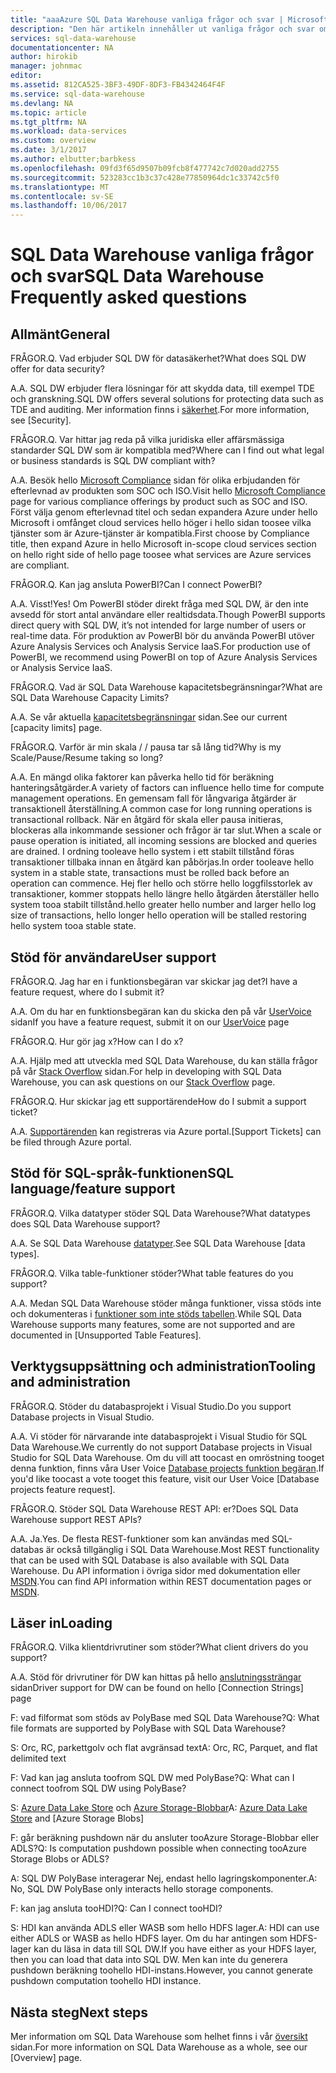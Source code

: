 ```yaml
---
title: "aaaAzure SQL Data Warehouse vanliga frågor och svar | Microsoft Docs"
description: "Den här artikeln innehåller ut vanliga frågor och svar om Azure SQL Data Warehouse från kunder och utvecklare"
services: sql-data-warehouse
documentationcenter: NA
author: hirokib
manager: johnmac
editor: 
ms.assetid: 812CA525-3BF3-49DF-8DF3-FB4342464F4F
ms.service: sql-data-warehouse
ms.devlang: NA
ms.topic: article
ms.tgt_pltfrm: NA
ms.workload: data-services
ms.custom: overview
ms.date: 3/1/2017
ms.author: elbutter;barbkess
ms.openlocfilehash: 09fd3f65d9507b09fcb8f477742c7d020add2755
ms.sourcegitcommit: 523283cc1b3c37c428e77850964dc1c33742c5f0
ms.translationtype: MT
ms.contentlocale: sv-SE
ms.lasthandoff: 10/06/2017
---
```

# <a name="sql-data-warehouse-frequently-asked-questions"></a><span data-ttu-id="4c8fd-103">SQL Data Warehouse vanliga frågor och svar</span><span class="sxs-lookup"><span data-stu-id="4c8fd-103">SQL Data Warehouse Frequently asked questions</span></span>

## <a name="general"></a><span data-ttu-id="4c8fd-104">Allmänt</span><span class="sxs-lookup"><span data-stu-id="4c8fd-104">General</span></span>

<span data-ttu-id="4c8fd-105">FRÅGOR.</span><span class="sxs-lookup"><span data-stu-id="4c8fd-105">Q.</span></span> <span data-ttu-id="4c8fd-106">Vad erbjuder SQL DW för datasäkerhet?</span><span class="sxs-lookup"><span data-stu-id="4c8fd-106">What does SQL DW offer for data security?</span></span>

<span data-ttu-id="4c8fd-107">A.</span><span class="sxs-lookup"><span data-stu-id="4c8fd-107">A.</span></span> <span data-ttu-id="4c8fd-108">SQL DW erbjuder flera lösningar för att skydda data, till exempel TDE och granskning.</span><span class="sxs-lookup"><span data-stu-id="4c8fd-108">SQL DW offers several solutions for protecting data such as TDE and auditing.</span></span> <span data-ttu-id="4c8fd-109">Mer information finns i [säkerhet].</span><span class="sxs-lookup"><span data-stu-id="4c8fd-109">For more information, see [Security].</span></span>

<span data-ttu-id="4c8fd-110">FRÅGOR.</span><span class="sxs-lookup"><span data-stu-id="4c8fd-110">Q.</span></span> <span data-ttu-id="4c8fd-111">Var hittar jag reda på vilka juridiska eller affärsmässiga standarder SQL DW som är kompatibla med?</span><span class="sxs-lookup"><span data-stu-id="4c8fd-111">Where can I find out what legal or business standards is SQL DW compliant with?</span></span>

<span data-ttu-id="4c8fd-112">A.</span><span class="sxs-lookup"><span data-stu-id="4c8fd-112">A.</span></span> <span data-ttu-id="4c8fd-113">Besök hello [Microsoft Compliance] sidan för olika erbjudanden för efterlevnad av produkten som SOC och ISO.</span><span class="sxs-lookup"><span data-stu-id="4c8fd-113">Visit hello [Microsoft Compliance] page for various compliance offerings by product such as SOC and ISO.</span></span> <span data-ttu-id="4c8fd-114">Först välja genom efterlevnad titel och sedan expandera Azure under hello Microsoft i omfånget cloud services hello höger i hello sidan toosee vilka tjänster som är Azure-tjänster är kompatibla.</span><span class="sxs-lookup"><span data-stu-id="4c8fd-114">First choose by Compliance title, then expand Azure in hello Microsoft in-scope cloud services section on hello right side of hello page toosee what services are Azure services are compliant.</span></span>

<span data-ttu-id="4c8fd-115">FRÅGOR.</span><span class="sxs-lookup"><span data-stu-id="4c8fd-115">Q.</span></span> <span data-ttu-id="4c8fd-116">Kan jag ansluta PowerBI?</span><span class="sxs-lookup"><span data-stu-id="4c8fd-116">Can I connect PowerBI?</span></span>

<span data-ttu-id="4c8fd-117">A.</span><span class="sxs-lookup"><span data-stu-id="4c8fd-117">A.</span></span> <span data-ttu-id="4c8fd-118">Visst!</span><span class="sxs-lookup"><span data-stu-id="4c8fd-118">Yes!</span></span> <span data-ttu-id="4c8fd-119">Om PowerBI stöder direkt fråga med SQL DW, är den inte avsedd för stort antal användare eller realtidsdata.</span><span class="sxs-lookup"><span data-stu-id="4c8fd-119">Though PowerBI supports direct query with SQL DW, it’s not intended for large number of users or real-time data.</span></span> <span data-ttu-id="4c8fd-120">För produktion av PowerBI bör du använda PowerBI utöver Azure Analysis Services och Analysis Service IaaS.</span><span class="sxs-lookup"><span data-stu-id="4c8fd-120">For production use of PowerBI, we recommend using PowerBI on top of Azure Analysis Services or Analysis Service IaaS.</span></span> 

<span data-ttu-id="4c8fd-121">FRÅGOR.</span><span class="sxs-lookup"><span data-stu-id="4c8fd-121">Q.</span></span> <span data-ttu-id="4c8fd-122">Vad är SQL Data Warehouse kapacitetsbegränsningar?</span><span class="sxs-lookup"><span data-stu-id="4c8fd-122">What are SQL Data Warehouse Capacity Limits?</span></span>

<span data-ttu-id="4c8fd-123">A.</span><span class="sxs-lookup"><span data-stu-id="4c8fd-123">A.</span></span> <span data-ttu-id="4c8fd-124">Se vår aktuella [kapacitetsbegränsningar] sidan.</span><span class="sxs-lookup"><span data-stu-id="4c8fd-124">See our current [capacity limits] page.</span></span> 

<span data-ttu-id="4c8fd-125">FRÅGOR.</span><span class="sxs-lookup"><span data-stu-id="4c8fd-125">Q.</span></span> <span data-ttu-id="4c8fd-126">Varför är min skala / / pausa tar så lång tid?</span><span class="sxs-lookup"><span data-stu-id="4c8fd-126">Why is my Scale/Pause/Resume taking so long?</span></span>

<span data-ttu-id="4c8fd-127">A.</span><span class="sxs-lookup"><span data-stu-id="4c8fd-127">A.</span></span> <span data-ttu-id="4c8fd-128">En mängd olika faktorer kan påverka hello tid för beräkning hanteringsåtgärder.</span><span class="sxs-lookup"><span data-stu-id="4c8fd-128">A variety of factors can influence hello time for compute management operations.</span></span> <span data-ttu-id="4c8fd-129">En gemensam fall för långvariga åtgärder är transaktionell återställning.</span><span class="sxs-lookup"><span data-stu-id="4c8fd-129">A common case for  long running operations is transactional rollback.</span></span> <span data-ttu-id="4c8fd-130">När en åtgärd för skala eller pausa initieras, blockeras alla inkommande sessioner och frågor är tar slut.</span><span class="sxs-lookup"><span data-stu-id="4c8fd-130">When a scale or pause operation is initiated, all incoming sessions are blocked and queries are drained.</span></span> <span data-ttu-id="4c8fd-131">I ordning tooleave hello system i ett stabilt tillstånd föras transaktioner tillbaka innan en åtgärd kan påbörjas.</span><span class="sxs-lookup"><span data-stu-id="4c8fd-131">In order tooleave hello system in a stable state, transactions must be rolled back before an operation can commence.</span></span> <span data-ttu-id="4c8fd-132">Hej fler hello och större hello loggfilsstorlek av transaktioner, kommer stoppats hello längre hello åtgärden återställer hello system tooa stabilt tillstånd.</span><span class="sxs-lookup"><span data-stu-id="4c8fd-132">hello greater hello number and larger hello log size of transactions, hello longer hello operation will be stalled restoring hello system tooa stable state.</span></span>

## <a name="user-support"></a><span data-ttu-id="4c8fd-133">Stöd för användare</span><span class="sxs-lookup"><span data-stu-id="4c8fd-133">User support</span></span>

<span data-ttu-id="4c8fd-134">FRÅGOR.</span><span class="sxs-lookup"><span data-stu-id="4c8fd-134">Q.</span></span> <span data-ttu-id="4c8fd-135">Jag har en i funktionsbegäran var skickar jag det?</span><span class="sxs-lookup"><span data-stu-id="4c8fd-135">I have a feature request, where do I submit it?</span></span>

<span data-ttu-id="4c8fd-136">A.</span><span class="sxs-lookup"><span data-stu-id="4c8fd-136">A.</span></span> <span data-ttu-id="4c8fd-137">Om du har en funktionsbegäran kan du skicka den på vår [UserVoice] sidan</span><span class="sxs-lookup"><span data-stu-id="4c8fd-137">If you have a feature request, submit it on our [UserVoice] page</span></span>

<span data-ttu-id="4c8fd-138">FRÅGOR.</span><span class="sxs-lookup"><span data-stu-id="4c8fd-138">Q.</span></span> <span data-ttu-id="4c8fd-139">Hur gör jag x?</span><span class="sxs-lookup"><span data-stu-id="4c8fd-139">How can I do x?</span></span>

<span data-ttu-id="4c8fd-140">A.</span><span class="sxs-lookup"><span data-stu-id="4c8fd-140">A.</span></span> <span data-ttu-id="4c8fd-141">Hjälp med att utveckla med SQL Data Warehouse, du kan ställa frågor på vår [Stack Overflow] sidan.</span><span class="sxs-lookup"><span data-stu-id="4c8fd-141">For help in developing with SQL Data Warehouse, you can ask questions on our [Stack Overflow] page.</span></span> 

<span data-ttu-id="4c8fd-142">FRÅGOR.</span><span class="sxs-lookup"><span data-stu-id="4c8fd-142">Q.</span></span> <span data-ttu-id="4c8fd-143">Hur skickar jag ett supportärende</span><span class="sxs-lookup"><span data-stu-id="4c8fd-143">How do I submit a support ticket?</span></span>

<span data-ttu-id="4c8fd-144">A.</span><span class="sxs-lookup"><span data-stu-id="4c8fd-144">A.</span></span> <span data-ttu-id="4c8fd-145">[Supportärenden] kan registreras via Azure portal.</span><span class="sxs-lookup"><span data-stu-id="4c8fd-145">[Support Tickets] can be filed through Azure portal.</span></span>

## <a name="sql-languagefeature-support"></a><span data-ttu-id="4c8fd-146">Stöd för SQL-språk-funktionen</span><span class="sxs-lookup"><span data-stu-id="4c8fd-146">SQL language/feature support</span></span> 

<span data-ttu-id="4c8fd-147">FRÅGOR.</span><span class="sxs-lookup"><span data-stu-id="4c8fd-147">Q.</span></span> <span data-ttu-id="4c8fd-148">Vilka datatyper stöder SQL Data Warehouse?</span><span class="sxs-lookup"><span data-stu-id="4c8fd-148">What datatypes does SQL Data Warehouse support?</span></span>

<span data-ttu-id="4c8fd-149">A.</span><span class="sxs-lookup"><span data-stu-id="4c8fd-149">A.</span></span> <span data-ttu-id="4c8fd-150">Se SQL Data Warehouse [datatyper].</span><span class="sxs-lookup"><span data-stu-id="4c8fd-150">See SQL Data Warehouse [data types].</span></span>

<span data-ttu-id="4c8fd-151">FRÅGOR.</span><span class="sxs-lookup"><span data-stu-id="4c8fd-151">Q.</span></span> <span data-ttu-id="4c8fd-152">Vilka table-funktioner stöder?</span><span class="sxs-lookup"><span data-stu-id="4c8fd-152">What table features do you support?</span></span>

<span data-ttu-id="4c8fd-153">A.</span><span class="sxs-lookup"><span data-stu-id="4c8fd-153">A.</span></span> <span data-ttu-id="4c8fd-154">Medan SQL Data Warehouse stöder många funktioner, vissa stöds inte och dokumenteras i [funktioner som inte stöds tabellen].</span><span class="sxs-lookup"><span data-stu-id="4c8fd-154">While SQL Data Warehouse supports many features, some are not supported and are documented in [Unsupported Table Features].</span></span>

## <a name="tooling-and-administration"></a><span data-ttu-id="4c8fd-155">Verktygsuppsättning och administration</span><span class="sxs-lookup"><span data-stu-id="4c8fd-155">Tooling and administration</span></span>

<span data-ttu-id="4c8fd-156">FRÅGOR.</span><span class="sxs-lookup"><span data-stu-id="4c8fd-156">Q.</span></span> <span data-ttu-id="4c8fd-157">Stöder du databasprojekt i Visual Studio.</span><span class="sxs-lookup"><span data-stu-id="4c8fd-157">Do you support Database projects in Visual Studio.</span></span>

<span data-ttu-id="4c8fd-158">A.</span><span class="sxs-lookup"><span data-stu-id="4c8fd-158">A.</span></span> <span data-ttu-id="4c8fd-159">Vi stöder för närvarande inte databasprojekt i Visual Studio för SQL Data Warehouse.</span><span class="sxs-lookup"><span data-stu-id="4c8fd-159">We currently do not support Database projects in Visual Studio for SQL Data Warehouse.</span></span> <span data-ttu-id="4c8fd-160">Om du vill att toocast en omröstning tooget denna funktion, finns våra User Voice [Database projects funktion begäran].</span><span class="sxs-lookup"><span data-stu-id="4c8fd-160">If you'd like toocast a vote tooget this feature, visit our User Voice [Database projects feature request].</span></span>

<span data-ttu-id="4c8fd-161">FRÅGOR.</span><span class="sxs-lookup"><span data-stu-id="4c8fd-161">Q.</span></span> <span data-ttu-id="4c8fd-162">Stöder SQL Data Warehouse REST API: er?</span><span class="sxs-lookup"><span data-stu-id="4c8fd-162">Does SQL Data Warehouse support REST APIs?</span></span>

<span data-ttu-id="4c8fd-163">A.</span><span class="sxs-lookup"><span data-stu-id="4c8fd-163">A.</span></span> <span data-ttu-id="4c8fd-164">Ja.</span><span class="sxs-lookup"><span data-stu-id="4c8fd-164">Yes.</span></span> <span data-ttu-id="4c8fd-165">De flesta REST-funktioner som kan användas med SQL-databas är också tillgänglig i SQL Data Warehouse.</span><span class="sxs-lookup"><span data-stu-id="4c8fd-165">Most REST functionality that can be used with SQL Database is also available with SQL Data Warehouse.</span></span> <span data-ttu-id="4c8fd-166">Du API information i övriga sidor med dokumentation eller [MSDN].</span><span class="sxs-lookup"><span data-stu-id="4c8fd-166">You can find API information within REST documentation pages or [MSDN].</span></span>


## <a name="loading"></a><span data-ttu-id="4c8fd-167">Läser in</span><span class="sxs-lookup"><span data-stu-id="4c8fd-167">Loading</span></span>

<span data-ttu-id="4c8fd-168">FRÅGOR.</span><span class="sxs-lookup"><span data-stu-id="4c8fd-168">Q.</span></span> <span data-ttu-id="4c8fd-169">Vilka klientdrivrutiner som stöder?</span><span class="sxs-lookup"><span data-stu-id="4c8fd-169">What client drivers do you support?</span></span>

<span data-ttu-id="4c8fd-170">A.</span><span class="sxs-lookup"><span data-stu-id="4c8fd-170">A.</span></span> <span data-ttu-id="4c8fd-171">Stöd för drivrutiner för DW kan hittas på hello [anslutningssträngar] sidan</span><span class="sxs-lookup"><span data-stu-id="4c8fd-171">Driver support for DW can be found on hello [Connection Strings] page</span></span>

<span data-ttu-id="4c8fd-172">F: vad filformat som stöds av PolyBase med SQL Data Warehouse?</span><span class="sxs-lookup"><span data-stu-id="4c8fd-172">Q: What file formats are supported by PolyBase with SQL Data Warehouse?</span></span>

<span data-ttu-id="4c8fd-173">S: Orc, RC, parkettgolv och flat avgränsad text</span><span class="sxs-lookup"><span data-stu-id="4c8fd-173">A: Orc, RC, Parquet, and flat delimited text</span></span>

<span data-ttu-id="4c8fd-174">F: Vad kan jag ansluta toofrom SQL DW med PolyBase?</span><span class="sxs-lookup"><span data-stu-id="4c8fd-174">Q: What can I connect toofrom SQL DW using PolyBase?</span></span> 

<span data-ttu-id="4c8fd-175">S: [Azure Data Lake Store] och [Azure Storage-Blobbar]</span><span class="sxs-lookup"><span data-stu-id="4c8fd-175">A: [Azure Data Lake Store] and [Azure Storage Blobs]</span></span>

<span data-ttu-id="4c8fd-176">F: går beräkning pushdown när du ansluter tooAzure Storage-Blobbar eller ADLS?</span><span class="sxs-lookup"><span data-stu-id="4c8fd-176">Q: Is computation pushdown possible  when connecting tooAzure Storage Blobs or ADLS?</span></span> 

<span data-ttu-id="4c8fd-177">A: SQL DW PolyBase interagerar Nej, endast hello lagringskomponenter.</span><span class="sxs-lookup"><span data-stu-id="4c8fd-177">A: No, SQL DW PolyBase only interacts hello storage components.</span></span> 

<span data-ttu-id="4c8fd-178">F: kan jag ansluta tooHDI?</span><span class="sxs-lookup"><span data-stu-id="4c8fd-178">Q: Can I connect tooHDI?</span></span>

<span data-ttu-id="4c8fd-179">S: HDI kan använda ADLS eller WASB som hello HDFS lager.</span><span class="sxs-lookup"><span data-stu-id="4c8fd-179">A: HDI can use either ADLS or WASB as hello HDFS layer.</span></span> <span data-ttu-id="4c8fd-180">Om du har antingen som HDFS-lager kan du läsa in data till SQL DW.</span><span class="sxs-lookup"><span data-stu-id="4c8fd-180">If you have either as your HDFS layer, then you can load that data into SQL DW.</span></span> <span data-ttu-id="4c8fd-181">Men kan inte du generera pushdown beräkning toohello HDI-instans.</span><span class="sxs-lookup"><span data-stu-id="4c8fd-181">However, you cannot generate pushdown computation toohello HDI instance.</span></span> 

## <a name="next-steps"></a><span data-ttu-id="4c8fd-182">Nästa steg</span><span class="sxs-lookup"><span data-stu-id="4c8fd-182">Next steps</span></span>
<span data-ttu-id="4c8fd-183">Mer information om SQL Data Warehouse som helhet finns i vår [översikt] sidan.</span><span class="sxs-lookup"><span data-stu-id="4c8fd-183">For more information on SQL Data Warehouse as a whole, see our [Overview] page.</span></span>


<!-- Article references -->
[UserVoice]: https://feedback.azure.com/forums/307516-sql-data-warehouse
[anslutningssträngar]: ./sql-data-warehouse-connection-strings.md
[Stack Overflow]: http://stackoverflow.com/questions/tagged/azure-sqldw
[Supportärenden]: ./sql-data-warehouse-get-started-create-support-ticket.md
[säkerhet]: ./sql-data-warehouse-overview-manage-security.md
[Microsoft Compliance]: https://www.microsoft.com/en-us/trustcenter/compliance/complianceofferings
[kapacitetsbegränsningar]: ./sql-data-warehouse-service-capacity-limits.md
[datatyper]: ./sql-data-warehouse-tables-data-types.md
[funktioner som inte stöds tabellen]: ./sql-data-warehouse-tables-overview.md#unsupported-table-features
[Azure Data Lake Store]: ./sql-data-warehouse-load-from-azure-data-lake-store.md
[Azure Storage-Blobbar]: ./sql-data-warehouse-load-from-azure-blob-storage-with-polybase.md
[Database projects funktion begäran]: https://feedback.azure.com/forums/307516-sql-data-warehouse/suggestions/13313247-database-project-from-visual-studio-to-support-azu
[MSDN]: https://msdn.microsoft.com/en-us/library/azure/mt163685.aspx
[översikt]: ./sql-data-warehouse-overview-faq.md